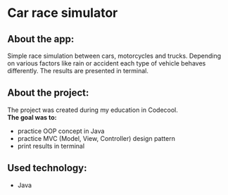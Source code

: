 # Car race simulator

## About the app:
Simple race simulation between cars, motorcycles and trucks. Depending on various factors like rain or accident each type of vehicle behaves differently. The results are presented in terminal.

## About the project:
The project was created during my education in Codecool.<br/>
**The goal was to:**
* practice OOP concept in Java
* practice MVC (Model, View, Controller) design pattern
* print results in terminal

## Used technology:
* Java
